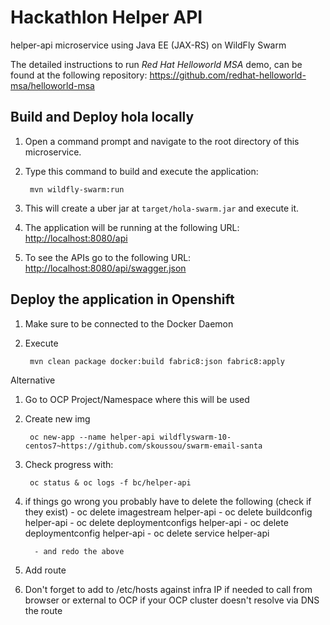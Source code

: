 # Hackathlon Helper API
helper-api microservice using Java EE (JAX-RS) on WildFly Swarm

The detailed instructions to run *Red Hat Helloworld MSA* demo, can be found at the following repository: <https://github.com/redhat-helloworld-msa/helloworld-msa>


Build and Deploy hola locally
-----------------------------

1. Open a command prompt and navigate to the root directory of this microservice.
2. Type this command to build and execute the application:

        mvn wildfly-swarm:run

3. This will create a uber jar at  `target/hola-swarm.jar` and execute it.
4. The application will be running at the following URL: <http://localhost:8080/api>
5. To see the APIs go to the following URL: <http://localhost:8080/api/swagger.json>

Deploy the application in Openshift
-----------------------------------

1. Make sure to be connected to the Docker Daemon
2. Execute

		mvn clean package docker:build fabric8:json fabric8:apply

Alternative
1. Go to OCP Project/Namespace where this will be used
2. Create new img		

		oc new-app --name helper-api wildflyswarm-10-centos7~https://github.com/skoussou/swarm-email-santa

3. Check progress with: 	

		oc status & oc logs -f bc/helper-api

4. if things go wrong you probably have to delete the following (check if they exist)
		 - oc delete imagestream helper-api
		 - oc delete buildconfig helper-api
		 - oc delete deploymentconfigs helper-api
		 - oc delete deploymentconfig helper-api
		 - oc delete service helper-api
		
		 - and redo the above
5. Add route
6. Don't forget to add to /etc/hosts against infra IP if needed to call from browser or external to OCP if your OCP cluster doesn't resolve via DNS the route


